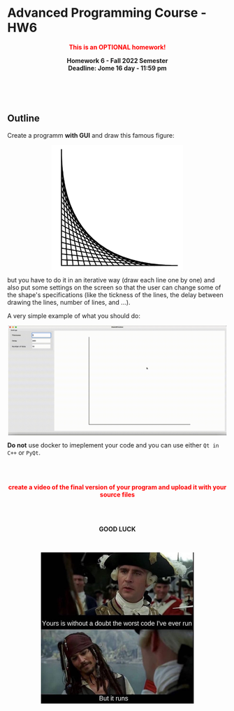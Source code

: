 # Advanced Programming Course - HW6
<p style="color:red" align="center"><b>This is an OPTIONAL homework!</b></p>
<p  align="center"> <b>Homework 6 - Fall 2022 Semester <br> Deadline: Jome 16 day - 11:59 pm</b> </p>

</br>
</br>


</br>

## **Outline**
Create a programm **with GUI** and draw this famous figure:

<p align="center">
<img src="resources/img.png" alt="final"
title="final" width="300" align="middle" />
</p>

but you have to do it in an iterative way (draw each line one by one) and also put some settings on the screen so that the user can change some of the shape's specifications (like the tickness of the lines, the delay between drawing the lines, number of lines, and ...).

A very simple example of what you should do:

<p align="center">
<img src="resources/vid.gif" alt="final"
title="final" width="500" align="middle" />
</p>

**Do not** use docker to imeplement your code and you can use either `Qt in C++` or `PyQt`.


</br>
</br>

<p style="color:red" align="center"><b>create a video of the final version of your program and upload it with your source files</b></p>


</br>
</br>


<p  align="center"> <b>GOOD LUCK</b> </p>


<br/>
<p align="center">
<img src="resources/final.jpeg" alt="final"
title="final" width="350" align="middle" />
</p>
<br/>